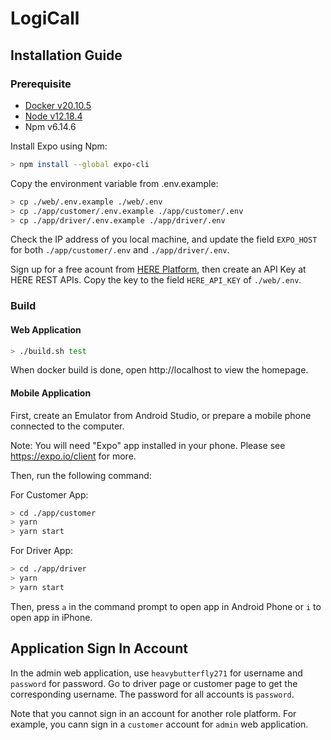 # LogiCall

## Installation Guide

### Prerequisite

- [Docker v20.10.5](https://www.docker.com/get-started)
- [Node v12.18.4](https://nodejs.org/en/)
- Npm v6.14.6

Install Expo using Npm:

```bash
> npm install --global expo-cli
```

Copy the environment variable from .env.example:

```bash
> cp ./web/.env.example ./web/.env
> cp ./app/customer/.env.example ./app/customer/.env
> cp ./app/driver/.env.example ./app/driver/.env
```

Check the IP address of you local machine, and update the field `EXPO_HOST` for both `./app/customer/.env` and `./app/driver/.env`.

Sign up for a free acount from [HERE Platform](https://developer.here.com/sign-up?create=Freemium-Basic&keepState=true&step=account), then create an API Key at HERE REST APIs. Copy the key to the field `HERE_API_KEY` of `./web/.env`.

### Build

#### Web Application

```bash
> ./build.sh test
```

When docker build is done, open http://localhost to view the homepage.

#### Mobile Application

First, create an Emulator from Android Studio, or prepare a mobile phone connected to the computer.

Note: You will need "Expo" app installed in your phone. Please see https://expo.io/client for more.

Then, run the following command:

For Customer App:

```bash
> cd ./app/customer
> yarn
> yarn start
```

For Driver App:

```bash
> cd ./app/driver
> yarn
> yarn start
```

Then, press `a` in the command prompt to open app in Android Phone or `i` to open app in iPhone.

## Application Sign In Account

In the admin web application, use `heavybutterfly271` for username and `password` for password. Go to driver page or customer page to get the corresponding username. The password for all accounts is `password`.

Note that you cannot sign in an account for another role platform. For example, you cann sign in a `customer` account for `admin` web application.
